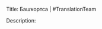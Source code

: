 Title: Башҡортса | #TranslationTeam

Description:

<!--- URL: https://www.youtube.com/playlist?list=PL1yhyLyBfE6Q9xAqPBh_m-y2fwSZfkZMc -->
